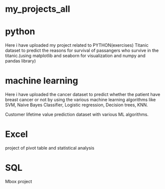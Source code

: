 # my_projects_all

# python
Here i have uploaded my project related to PYTHON(exercises)
Titanic dataset to predict the reasons for survival of passangers who survive in the titanic.(using matplotlib and seaborn for visualization and numpy and pandas library)

# machine learning 

Here i have uploaded the cancer dataset to predict whether the patient have breast cancer or not by using the various machine learning algorithms like SVM, Naive Bayes Classifier, Logistic regression, Decision trees, KNN. 

Customer lifetime value prediction dataset with various ML algorithms. 

# Excel 

project of pivot table and statistical analysis

# SQL 

Mbox project
